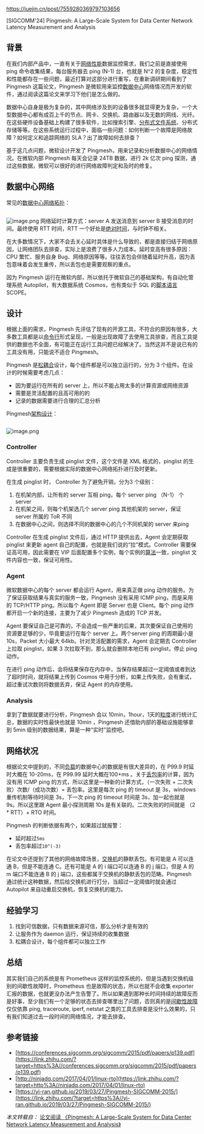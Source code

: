 https://juejin.cn/post/7559280369797103656

[SIGCOMM'24] Pingmesh: A Large-Scale System for Data Center Network Latency Measurement and Analysis

## 背景

在我们内部产品中，一直有关于[网络性能](https://zhida.zhihu.com/search?content_id=233242476\&content_type=Article\&match_order=1\&q=%E7%BD%91%E7%BB%9C%E6%80%A7%E8%83%BD\&zhida_source=entity)数据监控需求，我们之前是直接使用 ping 命令收集结果，每台服务器去 ping (N-1) 台，也就是 N^2 的复杂度，稳定性和性能都存在一些问题，最近打算对这部分进行重写，在重新调研期间看到了 Pingmesh 这篇论文，Pingmesh 是微软用来监控[数据中心](https://zhida.zhihu.com/search?content_id=233242476\&content_type=Article\&match_order=1\&q=%E6%95%B0%E6%8D%AE%E4%B8%AD%E5%BF%83\&zhida_source=entity)网络情况而开发的软件，通过阅读这篇论文来学习下他们是怎么做的。

数据中心自身是极为复杂的，其中网络涉及到的设备很多就显得更为复杂，一个大型数据中心都有成百上千的节点、网卡、交换机、路由器以及无数的网线、光纤。在这些硬件设备基础上构建了很多软件，比如搜索引擎、[分布式文件系统](https://zhida.zhihu.com/search?content_id=233242476\&content_type=Article\&match_order=1\&q=%E5%88%86%E5%B8%83%E5%BC%8F%E6%96%87%E4%BB%B6%E7%B3%BB%E7%BB%9F\&zhida_source=entity)、分布式存储等等。在这些系统运行过程中，面临一些问题：如何判断一个故障是网络故障？如何定义和追踪网络的 SLA？出了故障如何去排查？

基于这几点问题，微软设计开发了 Pingmesh，用来记录和分析数据中心的网络情况。在微软内部 Pingmesh 每天会记录 24TB 数据，进行 2k 亿次 ping 探测，通过这些数据，微软可以很好的进行网络故障判定和及时的修复。

## 数据中心网络

常见的[数据中心网络拓扑](https://zhida.zhihu.com/search?content_id=233242476\&content_type=Article\&match_order=1\&q=%E6%95%B0%E6%8D%AE%E4%B8%AD%E5%BF%83%E7%BD%91%E7%BB%9C%E6%8B%93%E6%89%91\&zhida_source=entity)：

![]()

![image.png](https://p0-xtjj-private.juejin.cn/tos-cn-i-73owjymdk6/1e38d534569f48e59ce062c2df09e16e~tplv-73owjymdk6-jj-mark-v1:0:0:0:0:5o6Y6YeR5oqA5pyv56S-5Yy6IEAg6Zi_5ouJ5pav5Yqg5aSn6Ze46J-5:q75.awebp?policy=eyJ2bSI6MywidWlkIjoiNDA1NTQ0Mjg4NzAyMjExOSJ9&rk3s=f64ab15b&x-orig-authkey=f32326d3454f2ac7e96d3d06cdbb035152127018&x-orig-expires=1760695808&x-orig-sign=l%2FK9qoSpaB%2BE24reMv3LizZ3EKw%3D)
网络延时计算方式：server A 发送消息到 server B 接受消息的时间。最终使用 RTT 时间，RTT 一个好处是[绝对时间](https://zhida.zhihu.com/search?content_id=233242476\&content_type=Article\&match_order=1\&q=%E7%BB%9D%E5%AF%B9%E6%97%B6%E9%97%B4\&zhida_source=entity)，与时钟不相关。

在大多数情况下，大家不会去关心延时具体是什么导致的，都是直接归结于网络原因，让网络团队去排查，实际上是浪费了很多人力成本。延时变高有很多原因：CPU 繁忙、服务自身 Bug、网络原因等等。往往丢包会伴随着延时升高，因为丢包意味着会发生重传，所以丢包也是需要观察的重点。

因为 Pingmesh 运行在微软内部，所以依托于微软自己的基础架构，有自动化管理系统 Autopilot，有大数据系统 Cosmos，也有类似于 SQL 的[脚本语言](https://zhida.zhihu.com/search?content_id=233242476\&content_type=Article\&match_order=1\&q=%E8%84%9A%E6%9C%AC%E8%AF%AD%E8%A8%80\&zhida_source=entity)SCOPE。

## 设计

根据上面的需求，Pingmesh 先评估了现有的开源工具，不符合的原因有很多，大多数工具都是以[命令行](https://zhida.zhihu.com/search?content_id=233242476\&content_type=Article\&match_order=1\&q=%E5%91%BD%E4%BB%A4%E8%A1%8C\&zhida_source=entity)形式呈现，一般是出现故障了去使用工具排查，而且工具提供的数据也不全面，有可能正在运行工具问题已经解决了。当然这并不是说已有的工具没有用，只能说不适合 Pingmesh。

Pingmesh 是[松耦合](https://zhida.zhihu.com/search?content_id=233242476\&content_type=Article\&match_order=1\&q=%E6%9D%BE%E8%80%A6%E5%90%88\&zhida_source=entity)设计，每个组件都是可以独立运行的，分为 3 个组件。在设计的时候需要考虑几点：

*   因为要运行在所有的 server 上，所以不能占用太多的计算资源或网络资源
*   需要是灵活配置的且高可用的的
*   记录的数据需要进行合理的汇总分析

Pingmesh[架构设计](https://zhida.zhihu.com/search?content_id=233242476\&content_type=Article\&match_order=1\&q=%E6%9E%B6%E6%9E%84%E8%AE%BE%E8%AE%A1\&zhida_source=entity)：

![]()

![image.png](https://p0-xtjj-private.juejin.cn/tos-cn-i-73owjymdk6/d03d0b2a9ec44e6786bad543d0c91132~tplv-73owjymdk6-jj-mark-v1:0:0:0:0:5o6Y6YeR5oqA5pyv56S-5Yy6IEAg6Zi_5ouJ5pav5Yqg5aSn6Ze46J-5:q75.awebp?policy=eyJ2bSI6MywidWlkIjoiNDA1NTQ0Mjg4NzAyMjExOSJ9&rk3s=f64ab15b&x-orig-authkey=f32326d3454f2ac7e96d3d06cdbb035152127018&x-orig-expires=1760695808&x-orig-sign=PwoGHJmTMJ3MAPrUavvY9kgss5s%3D)

### Controller

Controller 主要负责生成 pinglist 文件，这个文件是 XML 格式的，pinglist 的生成是很重要的，需要根据实际的数据中心网络拓扑进行及时更新。

在生成 pinglist 时， Controller 为了避免开销，分为3 个级别：

1.  在机架内部，让所有的 server 互相 ping，每个 server ping （N-1） 个 server
2.  在机架之间，则每个机架选几个 server ping 其他机架的 server，保证 server 所属的 ToR 不同
3.  在数据中心之间，则选择不同的数据中心的几个不同机架的 server 来ping

Controller 在生成 pinglist 文件后，通过 HTTP 提供出去，Agent 会定期获取 pinglist 来更新 agent 自己的配置，也就是我们说的“拉”模式。Controller 需要保证高可用，因此需要在 VIP 后面配置多个实例，每个实例的[算法](https://zhida.zhihu.com/search?content_id=233242476\&content_type=Article\&match_order=1\&q=%E7%AE%97%E6%B3%95\&zhida_source=entity)一致，pinglist 文件内容也一致，保证可用性。

### Agent

微软数据中心的每个 server 都会运行 Agent，用来真正做 ping 动作的服务。为了保证获取结果与真实的服务一致，Pingmesh 没有采用 ICMP ping，而是采用的 TCP/HTTP ping。所以每个 Agent 即是 Server 也是 Client。每个 ping 动作都开启一个新的连接，主要为了减少 Pingmesh 造成的 TCP 并发。

Agent 要保证自己是可靠的，不会造成一些严重的后果，其次要保证自己使用的资源要足够的少，毕竟要运行在每个 server 上。两个server ping 的周期最小是 10s，Packet 大小最大 64kb。针对灵活配置的需求，Agent 会定期去 Controller 上拉取 pinglist，如果 3 次拉取不到，那么就会删除本地已有 pinglist，停止 ping 动作。

在进行 ping 动作后，会将结果保存在内存中，当保存结果超过一定阈值或者到达了超时时间，就将结果上传到 Cosmos 中用于分析，如果上传失败，会有重试，超过重试次数则将数据丢弃，保证 Agent 的内存使用。

### Analysis

拿到了数据就要进行分析，Pingmesh 会以 10min，1hour，1天的[粒度](https://zhida.zhihu.com/search?content_id=233242476\&content_type=Article\&match_order=1\&q=%E7%B2%92%E5%BA%A6\&zhida_source=entity)进行统计汇总，数据的实时性最快也就是 10min ，Pingmesh 还借助内部的基础设施能够拿到 5min 级别的数据结果，算是一种“实时”监控吧。

## 网络状况

根据论文中提到的，不同[负载](https://zhida.zhihu.com/search?content_id=233242476\&content_type=Article\&match_order=1\&q=%E8%B4%9F%E8%BD%BD\&zhida_source=entity)的数据中心的数据是有很大差异的，在 P99.9 时延时大概在 10-20ms，在 P99.99 延时大概在100+ms 。关于[丢包率](https://zhida.zhihu.com/search?content_id=233242476\&content_type=Article\&match_order=1\&q=%E4%B8%A2%E5%8C%85%E7%8E%87\&zhida_source=entity)的计算，因为没有用 ICMP ping 的方式，所以这里是一种新的计算方式，（一次失败 + 二次失败）次数/（成功次数）= 丢包率。这里是每次 ping 的 timeout 是 3s，windows 重传机制等待时间是 3s，下一次 ping 的 timeout 时间是 3s，加一起也就是 9s。所以这里跟 Agent 最小探测周期 10s 是有关联的。二次失败的时间就是 （2 \* RTT）+ RTO 时间。

Pingmesh 的判断依据有两个，如果超过就报警：

*   延时超过`5ms`
*   丢包率超过`10^(-3)`

在论文中还提到了其他的网络故障场景，[交换机](https://zhida.zhihu.com/search?content_id=233242476\&content_type=Article\&match_order=2\&q=%E4%BA%A4%E6%8D%A2%E6%9C%BA\&zhida_source=entity)的静默丢包。有可能是 A 可以连通 B，但是不能连通 C。还有可能是 A 的 i 端口可以连通 B 的 j 端口，但是 A 的 m 端口不能连通 B 的 j 端口，这些都属于交换机的静默丢包的范畴。Pingmesh 通过统计这种数据，然后给交换机进行打分，当超过一定阈值时就会通过 Autopilot 来自动重启交换机，恢复交换机的能力。

## 经验学习

1.  找到可信数据，只有数据来源可信，那么分析才是有效的
2.  让服务作为 daemon 运行，保证持续的收集数据
3.  松耦合设计，每个组件都可以独立工作

## 总结

其实我们自己的系统是有 Prometheus 这样的监控系统的，但是当遇到交换机级别的间歇性故障时，Prometheus 也是故障的状态，所以也就不会收集 exporter 汇报的数据，也就更没办法产生告警了。所以如果遇到那种长时间持续的故障反而是好事，至少我们有一个足够的状态去排查哪里出了问题，否则真的是[间歇性故障](https://zhida.zhihu.com/search?content_id=233242476\&content_type=Article\&match_order=2\&q=%E9%97%B4%E6%AD%87%E6%80%A7%E6%95%85%E9%9A%9C\&zhida_source=entity)仅仅依靠 ping, traceroute, iperf, netstat 之类的工具去排查是没什么效果的，只有我们知道过去一段时间的网络情况，才能去排查。

## 参考链接

*   [https://conferences.sigcomm.org/sigcomm/2015/pdf/papers/p139.pdf](https://link.zhihu.com/?target=https%3A//conferences.sigcomm.org/sigcomm/2015/pdf/papers/p139.pdf)
*   [http://ninjadq.com/2017/04/01/linux-rto](https://link.zhihu.com/?target=http%3A//ninjadq.com/2017/04/01/linux-rto)
*   [https://yi-ran.github.io/2019/03/27/Pingmesh-SIGCOMM-2015/](https://link.zhihu.com/?target=https%3A//yi-ran.github.io/2019/03/27/Pingmesh-SIGCOMM-2015/)

*本文转载自：* [论文阅读 《Pingmesh: A Large-Scale System for Data Center Network Latency Measurement and Analysis》](https://link.zhihu.com/?target=https%3A//zdyxry.github.io/2020/03/26/%25E8%25AE%25BA%25E6%2596%2587%25E9%2598%2585%25E8%25AF%25BB-Pingmesh-A-Large-Scale-System-for-Data-Center-Network-Latency-Measurement-and-Analysis/)
